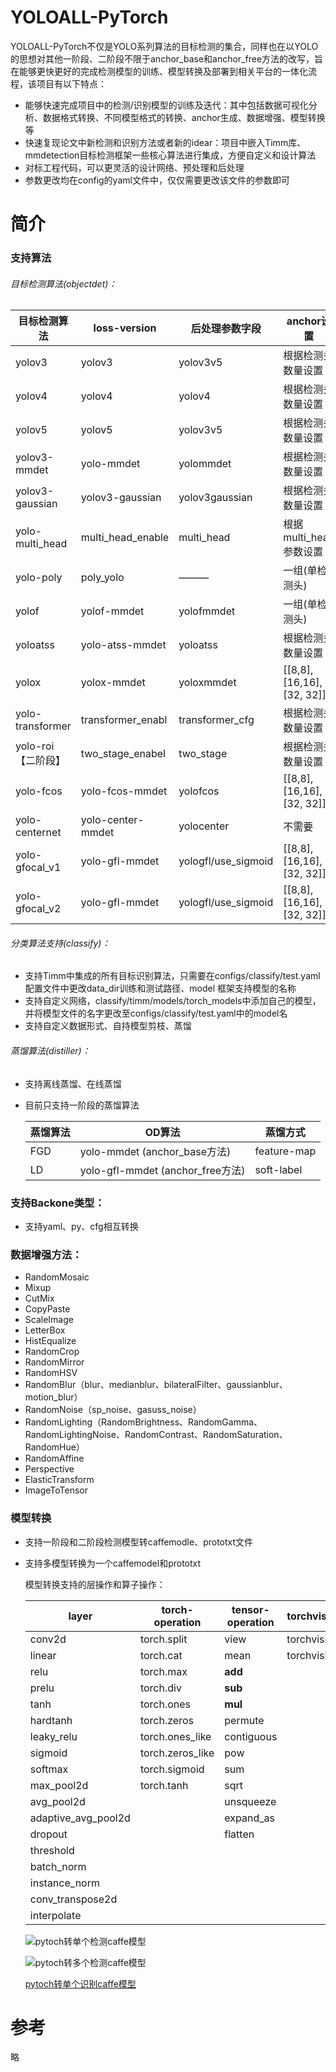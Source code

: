 # YOLOALL-PyTorch

YOLOALL-PyTorch不仅是YOLO系列算法的目标检测的集合，同样也在以YOLO的思想对其他一阶段、二阶段不限于anchor_base和anchor_free方法的改写，旨在能够更快更好的完成检测模型的训练、模型转换及部署到相关平台的一体化流程，该项目有以下特点：

- 能够快速完成项目中的检测/识别模型的训练及迭代：其中包括数据可视化分析、数据格式转换、不同模型格式的转换、anchor生成、数据增强、模型转换等
- 快速复现论文中新检测和识别方法或者新的idear：项目中嵌入Timm库、mmdetection目标检测框架一些核心算法进行集成，方便自定义和设计算法
- 对标工程代码，可以更灵活的设计网络、预处理和后处理
- 参数更改均在config的yaml文件中，仅仅需要更改该文件的参数即可

# 简介

### 支持算法

###### 目标检测算法(objectdet)：

| 目标检测算法       | loss-version      | 后处理参数字段      | anchor设置                 |
| ------------------ | ----------------- | ------------------- | -------------------------- |
| yolov3             | yolov3            | yolov3v5            | 根据检测头数量设置         |
| yolov4             | yolov4            | yolov4              | 根据检测头数量设置         |
| yolov5             | yolov5            | yolov3v5            | 根据检测头数量设置         |
| yolov3-mmdet       | yolo-mmdet        | yolommdet           | 根据检测头数量设置         |
| yolov3-gaussian    | yolov3-gaussian   | yolov3gaussian      | 根据检测头数量设置         |
| yolo-multi_head    | multi_head_enable | multi_head          | 根据multi_head参数设置     |
| yolo-poly          | poly_yolo         | ———                 | 一组(单检测头)             |
| yolof              | yolof-mmdet       | yolofmmdet          | 一组(单检测头)             |
| yoloatss           | yolo-atss-mmdet   | yoloatss            | 根据检测头数量设置         |
| yolox              | yolox-mmdet       | yoloxmmdet          | [[8,8], [16,16], [32, 32]] |
| yolo-transformer   | transformer_enabl | transformer_cfg     | 根据检测头数量设置         |
| yolo-roi【二阶段】 | two_stage_enabel  | two_stage           | 根据检测头数量设置         |
| yolo-fcos          | yolo-fcos-mmdet   | yolofcos            | [[8,8], [16,16], [32, 32]] |
| yolo-centernet     | yolo-center-mmdet | yolocenter          | 不需要                     |
| yolo-gfocal_v1     | yolo-gfl-mmdet    | yologfl/use_sigmoid | [[8,8], [16,16], [32, 32]] |
| yolo-gfocal_v2     | yolo-gfl-mmdet    | yologfl/use_sigmoid | [[8,8], [16,16], [32, 32]] |

###### 分类算法支持(classify)：

- 支持Timm中集成的所有目标识别算法，只需要在configs/classify/test.yaml 配置文件中更改data_dir训练和测试路径、model 框架支持模型的名称
- 支持自定义网络，classify/timm/models/torch_models中添加自己的模型，并将模型文件的名字更改至configs/classify/test.yaml中的model名
- 支持自定义数据形式、自持模型剪枝、蒸馏

###### 蒸馏算法(distiller)：

- 支持离线蒸馏、在线蒸馏

- 目前只支持一阶段的蒸馏算法

  | 蒸馏算法 | OD算法                           | 蒸馏方式    |
  | -------- | -------------------------------- | ----------- |
  | FGD      | yolo-mmdet (anchor_base方法)     | feature-map |
  | LD       | yolo-gfl-mmdet (anchor_free方法) | soft-label  |

### **支持Backone类型**：

- 支持yaml、py、cfg相互转换

### 数据增强方法：

- RandomMosaic
- Mixup
- CutMix
- CopyPaste
- ScaleImage
- LetterBox
- HistEqualize
- RandomCrop
- RandomMirror
- RandomHSV
- RandomBlur（blur、medianblur、bilateralFilter、gaussianblur、motion_blur）
- RandomNoise（sp_noise、gasuss_noise）
- RandomLighting（RandomBrightness、RandomGamma、RandomLightingNoise、RandomContrast、RandomSaturation、RandomHue）
- RandomAffine
- Perspective
- ElasticTransform
- ImageToTensor

### 模型转换

- 支持一阶段和二阶段检测模型转caffemodle、prototxt文件

- 支持多模型转换为一个caffemodel和prototxt

  模型转换支持的层操作和算子操作：

  | layer               | torch-operation  | tensor-operation | torchvision_operation |
  | ------------------- | ---------------- | ---------------- | --------------------- |
  | conv2d              | torch.split      | view             | torchvision.roi_pool  |
  | linear              | torch.cat        | mean             | torchvision.roi_align |
  | relu                | torch.max        | __add__          |                       |
  | prelu               | torch.div        | __sub__          |                       |
  | tanh                | torch.ones       | __mul__          |                       |
  | hardtanh            | torch.zeros      | permute          |                       |
  | leaky_relu          | torch.ones_like  | contiguous       |                       |
  | sigmoid             | torch.zeros_like | pow              |                       |
  | softmax             | torch.sigmoid    | sum              |                       |
  | max_pool2d          | torch.tanh       | sqrt             |                       |
  | avg_pool2d          |                  | unsqueeze        |                       |
  | adaptive_avg_pool2d |                  | expand_as        |                       |
  | dropout             |                  | flatten          |                       |
  | threshold           |                  |                  |                       |
  | batch_norm          |                  |                  |                       |
  | instance_norm       |                  |                  |                       |
  | conv_transpose2d    |                  |                  |                       |
  | interpolate         |                  |                  |                       |

  ![pytoch转单个检测caffe模型](https://github.com/yuzhengfa/yoloall/blob/main/convert/od.PNG)
  
  ![pytoch转多个检测caffe模型](https://github.com/yuzhengfa/yoloall/blob/main/convert/multi_od.PNG)
  
  [pytoch转单个识别caffe模型](https://github.com/yuzhengfa/yoloall/blob/main/convert/oc.PNG)

# 参考

略



